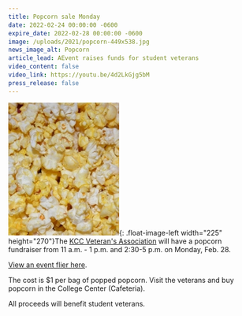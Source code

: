 ```yaml
---
title: Popcorn sale Monday
date: 2022-02-24 00:00:00 -0600
expire_date: 2022-02-28 00:00:00 -0600
image: /uploads/2021/popcorn-449x538.jpg
news_image_alt: Popcorn
article_lead: AEvent raises funds for student veterans
video_content: false
video_link: https://youtu.be/4d2LkGjg5bM
press_release: false
---
```

![](/uploads/2021/popcorn-225x270.jpg){: .float-image-left width="225" height="270"}The [KCC Veteran's Association](https://www.kcc.edu/student-resources/clubs/#veterans-association) will have a popcorn fundraiser from 11 a.m. - 1 p.m. and 2:30-5 p.m. on Monday, Feb. 28.

[View an event flier here](/Popcorn-Fundraiser-Flyer-28-Feb-2022.pdf).

The cost is $1 per bag of popped popcorn. Visit the veterans and buy popcorn in the College Center (Cafeteria).

All proceeds will benefit student veterans.
